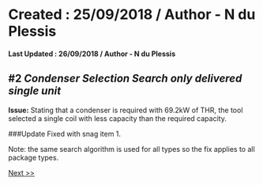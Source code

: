 # Created : 25/09/2018 / Author - N du Plessis
#### Last Updated : 26/09/2018 / Author - N du Plessis

##  #2 **_Condenser Selection Search only delivered single unit_**

**Issue:** Stating that a condenser is required with 69.2kW of THR, the tool selected a single coil with less capacity than the required 
capacity.

###Update
Fixed with snag item 1.

Note: the same search algorithm is used for all types so the fix applies to all package types.


[Next >>](https://github.com/bru32/MetSelect-SNAG-List/blob/master/SNAG_3.md)
